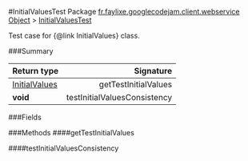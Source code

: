 #InitialValuesTest
Package [fr.faylixe.googlecodejam.client.webservice](nullfr/faylixe/googlecodejam/client/webservice)
[Object]() > [InitialValuesTest]()

Test case for {@link InitialValues} class.

###Summary

Return type | Signature
--- | ---:
[InitialValues]() | getTestInitialValues
**void** | testInitialValuesConsistency

###Fields

###Methods
####getTestInitialValues

####testInitialValuesConsistency

